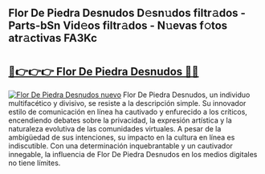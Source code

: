 ## Flor De Piedra Desnudos D𝚎sn𝚞dos filtr𝚊dos - Parts-bSn Vid𝚎os filtr𝚊dos - N𝚞evas f𝚘tos atr𝚊ctivas FA3Kc

# <h2><a href="http://mb95u0e.tromn.icu/?c=Flor+De+Piedra+Desnudos">🔗👉👉👉 Flor De Piedra Desnudos 🔗🔗</a></h2>

[![Flor De Piedra Desnudos nuevo](https://i.imgur.com/pEAQMta.gif)](http://mb95u0e.tromn.icu/?c=Flor+De+Piedra+Desnudos)
Flor De Piedra Desnudos, un individuo multifacético y divisivo, se resiste a la descripción simple. Su innovador estilo de comunicación en línea ha cautivado y enfurecido a los críticos, encendiendo debates sobre la privacidad, la expresión artística y la naturaleza evolutiva de las comunidades virtuales. A pesar de la ambigüedad de sus intenciones, su impacto en la cultura en línea es indiscutible. Con una determinación inquebrantable y un cautivador innegable, la influencia de Flor De Piedra Desnudos en los medios digitales no tiene límites.
